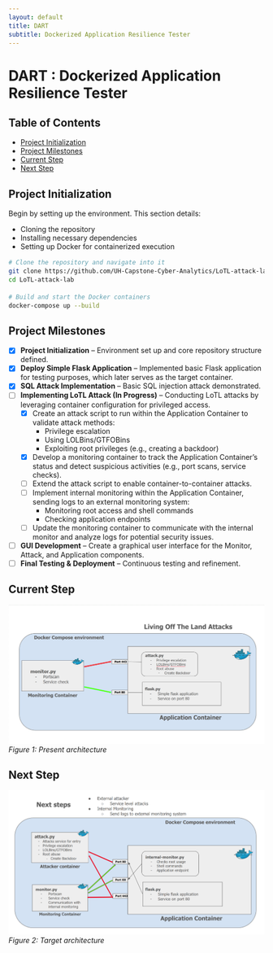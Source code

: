 ```yaml
---
layout: default
title: DART
subtitle: Dockerized Application Resilience Tester
---
```

<div class="main-container">

# DART : Dockerized Application Resilience Tester

## Table of Contents
- [Project Initialization](#project-initialization)
- [Project Milestones](#project-milestones)
- [Current Step](#current-step)
- [Next Step](#next-step)

## Project Initialization
Begin by setting up the environment. This section details:
- Cloning the repository
- Installing necessary dependencies
- Setting up Docker for containerized execution

```bash
# Clone the repository and navigate into it
git clone https://github.com/UH-Capstone-Cyber-Analytics/LoTL-attack-lab.git
cd LoTL-attack-lab

# Build and start the Docker containers
docker-compose up --build
```

## Project Milestones

- [x] **Project Initialization** – Environment set up and core repository structure defined.
- [x] **Deploy Simple Flask Application** – Implemented basic Flask application for testing purposes, which later serves as the target container.
- [x] **SQL Attack Implementation** – Basic SQL injection attack demonstrated.
- [ ] **Implementing LoTL Attack (In Progress)** – Conducting LoTL attacks by leveraging container configuration for privileged access.
    - [x] Create an attack script to run within the Application Container to validate attack methods:
        - Privilege escalation
        - Using LOLBins/GTFOBins
        - Exploiting root privileges (e.g., creating a backdoor)
    - [x] Develop a monitoring container to track the Application Container’s status and detect suspicious activities (e.g., port scans, service checks).
    - [ ] Extend the attack script to enable container-to-container attacks.
    - [ ] Implement internal monitoring within the Application Container, sending logs to an external monitoring system:
        - Monitoring root access and shell commands
        - Checking application endpoints
    - [ ] Update the monitoring container to communicate with the internal monitor and analyze logs for potential security issues.
- [ ] **GUI Development** – Create a graphical user interface for the Monitor, Attack, and Application components.
- [ ] **Final Testing & Deployment** – Continuous testing and refinement.

## Current Step
![Current Step](Current_Step.png)
*Figure 1: Present architecture*

## Next Step
![Next Step](Next_step.png)
*Figure 2: Target architecture*

</div>
